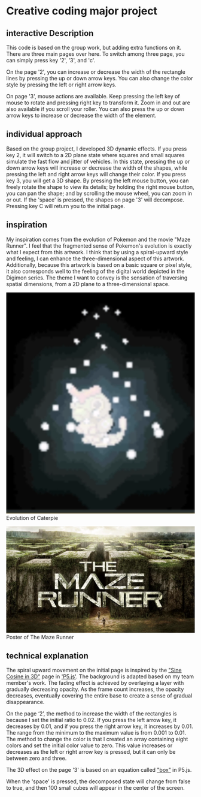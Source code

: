 # Creative coding major project

## interactive Description
This code is based on the group work, but adding extra functions on it. There are three main pages over here. To switch among three page, you can simply press key '2', '3', and 'c'. 

On the page '2', you can increase or decrease the width of the rectangle lines by pressing the up or down arrow keys. You can also change the color style by pressing the left or right arrow keys.

On page '3', mouse actions are available. Keep pressing the left key of mouse to rotate and pressing right key to transform it. Zoom in and out are also available if you scroll your roller. You can also press the up or down arrow keys to increase or decrease the width of the element.

## individual approach
Based on the group project, I developed 3D dynamic effects. If you press key 2, it will switch to a 2D plane state where squares and small squares simulate the fast flow and jitter of vehicles. In this state, pressing the up or down arrow keys will increase or decrease the width of the shapes, while pressing the left and right arrow keys will change their color. If you press key 3, you will get a 3D shape. By pressing the left mouse button, you can freely rotate the shape to view its details; by holding the right mouse button, you can pan the shape; and by scrolling the mouse wheel, you can zoom in or out. If the 'space' is pressed, the shapes on page '3' will decompose. Pressing key C will return you to the initial page.

## inspiration
My inspiration comes from the evolution of Pokemon and the movie "Maze Runner". I feel that the fragmented sense of Pokemon's evolution is exactly what I expect from this artwork. I think that by using a spiral-upward style and feeling, I can enhance the three-dimensional aspect of this artwork. Additionally, because this artwork is based on a basic square or pixel style, it also corresponds well to the feeling of the digital world depicted in the Digimon series. The theme I want to convey is the sensation of traversing spatial dimensions, from a 2D plane to a three-dimensional space.

![Evolution of Caterpie](image.png)
Evolution of Caterpie

![Poster of The Maze Runner](image-1.png)
Poster of The Maze Runner

## technical explanation
The spiral upward movement on the initial page is inspired by the ["Sine Cosine in 3D"](https://p5js.org/examples/3d-sine-cosine-in-3d.html) page in ['P5.js'](https://p5js.org/). The background is adapted based on my team member's work. The fading effect is achieved by overlaying a layer with gradually decreasing opacity. As the frame count increases, the opacity decreases, eventually covering the entire base to create a sense of gradual disappearance. 

On the page ‘2’, the method to increase the width of the rectangles is because I set the initial ratio to 0.02. If you press the left arrow key, it decreases by 0.01, and if you press the right arrow key, it increases by 0.01. The range from the minimum to the maximum value is from 0.001 to 0.01. The method to change the color is that I created an array containing eight colors and set the initial color value to zero. This value increases or decreases as the left or right arrow key is pressed, but it can only be between zero and three.

The 3D effect on the page '3' is based on an equation called ["box"](https://p5js.org/reference/#/p5/box) in P5.js.

When the 'space' is pressed, the decomposed state will change from false to true, and then 100 small cubes will appear in the center of the screen.